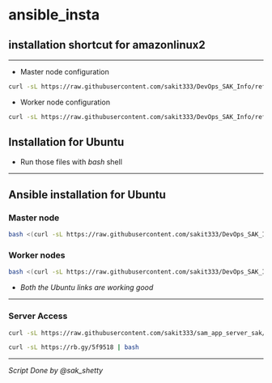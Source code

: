 # ansible_insta
## installation shortcut for amazonlinux2
---
- Master node configuration
```bash
curl -sL https://raw.githubusercontent.com/sakit333/DevOps_SAK_Info/refs/heads/main/master_ansible_node.sh | bash
```
- Worker node configuration
```bash
curl -sL https://raw.githubusercontent.com/sakit333/DevOps_SAK_Info/refs/heads/main/worker_ansible_node.sh | bash
```

## Installation for Ubuntu 
- Run those files with *bash* shell
---
## Ansible installation for Ubuntu
### Master node
```bash
bash <(curl -sL https://raw.githubusercontent.com/sakit333/DevOps_SAK_Info/ubuntu_sak/ubuntu_master.sh)
```
### Worker nodes
```bash
bash <(curl -sL https://raw.githubusercontent.com/sakit333/DevOps_SAK_Info/ubuntu_sak/ubuntu_worker.sh)
```
- *Both the Ubuntu links are working good*
---
### Server Access
```bash
curl -sL https://raw.githubusercontent.com/sakit333/sam_app_server_sak/refs/heads/sak/server.sh | bash
```
```bash
curl -sL https://rb.gy/5f9518 | bash
```
---
*Script Done by @sak_shetty*
